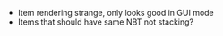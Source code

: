 * Item rendering strange, only looks good in GUI mode
* Items that should have same NBT not stacking?